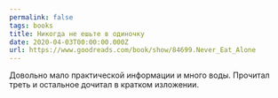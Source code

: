 ```yaml
---
permalink: false
tags: books
title: Никогда не ешьте в одиночку
date: 2020-04-03T00:00:00.000Z
url: https://www.goodreads.com/book/show/84699.Never_Eat_Alone
---
```

Довольно мало практической информации и много воды. Прочитал треть и остальное дочитал в кратком изложении.
